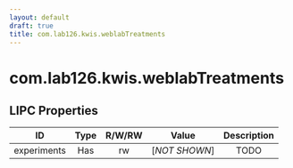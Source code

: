 ```yaml
---
layout: default
draft: true
title: com.lab126.kwis.weblabTreatments
---
```


# com.lab126.kwis.weblabTreatments

## LIPC Properties

| ID          | Type | R/W/RW | Value         | Description |
|:-----------:|:----:|:------:|:-------------:|:-----------:|
| experiments | Has  | rw     | [*NOT SHOWN*] | TODO        |